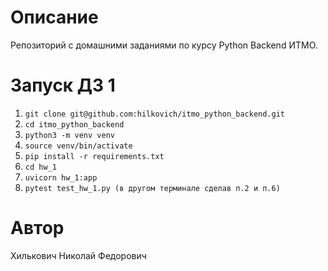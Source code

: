# Описание
Репозиторий с домашними заданиями по курсу Python Backend ИТМО.

# Запуск ДЗ 1
1. ```git clone git@github.com:hilkovich/itmo_python_backend.git```
2. ```cd itmo_python_backend```
3. ```python3 -m venv venv```
4. ```source venv/bin/activate```
5. ```pip install -r requirements.txt```
6. ```cd hw_1```
7. ```uvicorn hw_1:app```
8. ```pytest test_hw_1.py (в другом терминале сделав п.2 и п.6)```

# Автор
Хилькович Николай Федорович
